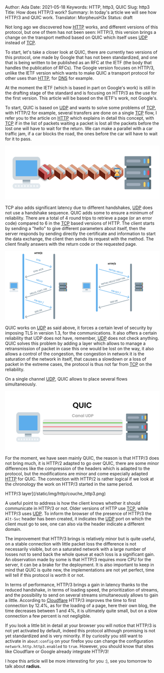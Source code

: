 Author: Ada 
Date: 2021-05-18
Keywords: HTTP, http3, QUIC
Slug: http3
Title: How does HTTP/3 work?
Summary: In today's article we will see how HTTP/3 and QUIC work.
Translator: MorpheusH3x
Status: draft

Not long ago we discovered how [HTTP](https://en.ilearned.eu.org/http.html) works, and different versions of this protocol, but one of them has not been seen: HTTP/3, this version brings a change on the transport method based on QUIC which itself uses [UDP](https://en.ilearned.eu.org/udp.html) instead of [TCP](https://en.ilearned.eu.org/tcp.html).

To start, let's take a closer look at QUIC, there are currently two versions of this protocol, one made by Google that has not been standardized, and one that is being written to be published as an RFC at the IETF (the body that handles the publication of RFCs). The Google version focuses on HTTP/3, unlike the IETF version which wants to make QUIC a transport protocol for other uses than [HTTP](https://en.ilearned.eu.org/http.html), for [DNS](https://en.ilearned.eu.org/les-bases-du-dns.html) for example.

At the moment the IETF (which is based in part on Google's work) is still in the drafting stage of the standard and is focusing on HTTP/3 as the use for the first version. This article will be based on the IETF's work, not Google's.

To start, QUIC is based on [UDP](https://en.ilearned.eu.org/udp.html) and wants to solve some problems of [TCP](https://en.ilearned.eu.org/tcp.html), with HTTP/2 for example, several transfers are done on a single [TCP](https://en.ilearned.eu.org/tcp.html) flow, I refer you to the article on [HTTP](https://en.ilearned.eu.org/http.html) which explains in detail this concept, with [TCP](https://en.ilearned.eu.org/tcp.html) if in the list of packets waiting a packet is lost all the packets before the lost one will have to wait for the return. We can make a parallel with a car traffic jam, if a car blocks the road, the ones before the car will have to wait for it to pass.

![Packet congestion](/static/img/http/congestion_http.png)

TCP also adds significant latency due to different handshakes, [UDP](https://en.ilearned.eu.org/udp.html) does not use a handshake sequence. QUIC adds some to ensure a minimum of reliability. There are a total of 4 round trips to retrieve a page (or an error code) compared to 6 in the [TCP](https://en.ilearned.eu.org/tcp.html) based versions of HTTP. The client starts by sending a "hello" to give different parameters about itself, then the server responds by sending directly the certificate and information to start the data exchange, the client then sends its request with the method. The client finally answers with the return code or the requested page.

![Comparison handshake HTTP vs HTTP/3](/static/img/http/http_handshake_vs.png)

QUIC works on [UDP](https://en.ilearned.eu.org/udp.html) as said above, it forces a certain level of security by imposing TLS in version 1.3, for the communications. It also offers a certain reliability that UDP does not have, remember, [UDP](https://en.ilearned.eu.org/udp.html) does not check anything. QUIC solves this problem by adding a layer which allows to manage a retransmission of packet in case this one would be lost on the way, it also allows a control of the congestion, the congestion in network it is the saturation of the network in itself, that causes a slowdown or a loss of packet in the extreme cases, the protocol is thus not far from [TCP](https://en.ilearned.eu.org/tcp.html) on the reliability.

On a single channel [UDP](https://en.ilearned.eu.org/udp.html), QUIC allows to place several flows simultaneously.

![QUIC channel](/static/img/http3/quic.png)

For the moment, we have seen mainly QUIC, the reason is that HTTP/3 does not bring much, it is HTTP/2 adapted to go over QUIC, there are some minor differences like the compression of the headers which is adapted to the protocol, but the modifications are minor and come especially adapted [HTTP](https://en.ilearned.eu.org/http.html) for QUIC. The connection with HTTP/2 is rather logical if we look at the chronology the work on HTTP/3 started in the same period.

HTTP/3 layer](/static/img/http/couche_http3.png)

A useful point to address is how the client knows whether it should communicate in HTTP/3 or not. Older versions of HTTP use [TCP](https://en.ilearned.eu.org/tcp.html), while HTTP/3 uses [UDP](https://en.ilearned.eu.org/udp.html). To inform the browser of the presence of HTTP/3 the `Alt-Svc` header has been created, it indicates the [UDP](https://en.ilearned.eu.org/udp.html) port on which the client must go to see, one can also via the header indicate a different domain.

The improvement that HTTP/3 brings is relatively minor but is quite useful, on a stable connection with little packet loss the difference is not necessarily visible, but on a saturated network with a large number of losses not to send back the whole queue at each loss is a significant gain. An observation made by some is that HTTP/3 requires more CPU for the server, it can be a brake for the deployment. It is also important to keep in mind that QUIC is quite new, the implementations are not yet perfect, time will tell if this protocol is worth it or not.

In terms of performance, HTTP/3 brings a gain in latency thanks to the reduced handshake, in terms of loading speed, the prioritization of streams, and the possibility to send on several streams simultaneously allows to gain a little. According to [Cloudflare](https://blog.cloudflare.com/http-3-vs-http-2/) HTTP/3 improves the time to first connection by 12.4%, as for the loading of a page, here their own blog, the time decreases between 1 and 4%, it is ultimately quite small, but on a slow connection a few percent is not negligible.

If you look a little bit in detail at your browser you will notice that HTTP/3 is not yet activated by default, indeed this protocol although promising is not yet standardized and is very minority. If by curiosity you still want to activate in `about:config` on your firefox you can change the configuration `network.http.http3.enabled` to `true`. However, you should know that sites like Cloudflare or Google already integrate HTTP/3! 

I hope this article will be more interesting for you :), see you tomorrow to talk about **radius.**
